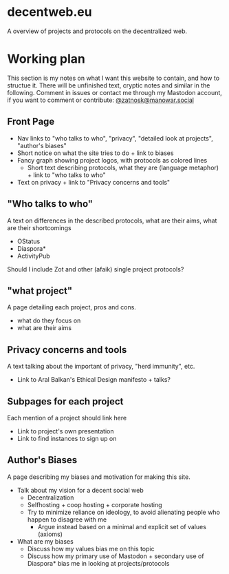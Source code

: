 # decentweb.eu
A overview of projects and protocols on the decentralized web.


# Working plan
This section is my notes on what I want this website to contain, and how to structue it. There will be unfinished text, cryptic notes and similar in the following. Comment in issues or contact me through my Mastodon account, if you want to comment or contribute: [@zatnosk@manowar.social](https://manowar.social/@zatnosk)

## Front Page

* Nav links to "who talks to who", "privacy", "detailed look at projects", "author's biases"
* Short notice on what the site tries to do + link to biases
* Fancy graph showing project logos, with protocols as colored lines
	* Short text describing protocols, what they are (language metaphor) + link to "who talks to who"
* Text on privacy + link to "Privacy concerns and tools"

## "Who talks to who"
A text on differences in the described protocols, what are their aims, what are their shortcomings

* OStatus
* Diaspora*
* ActivityPub

Should I include Zot and other (afaik) single project protocols?

## "what project"
A page detailing each project, pros and cons.

* what do they focus on
* what are their aims

## Privacy concerns and tools
A text talking about the important of privacy, "herd immunity", etc.

* Link to Aral Balkan's Ethical Design manifesto + talks?

## Subpages for each project
Each mention of a project should link here

* Link to project's own presentation
* Link to find instances to sign up on

## Author's Biases
A page describing my biases and motivation for making this site.

* Talk about my vision for a decent social web
	* Decentralization
	* Selfhosting + coop hosting + corporate hosting
	* Try to minimize reliance on ideology, to avoid alienating people who happen to disagree with me
		* Argue instead based on a minimal and explicit set of values (axioms)
* What are my biases
	* Discuss how my values bias me on this topic
	* Discuss how my primary use of Mastodon + secondary use of Diaspora* bias me in looking at projects/protocols